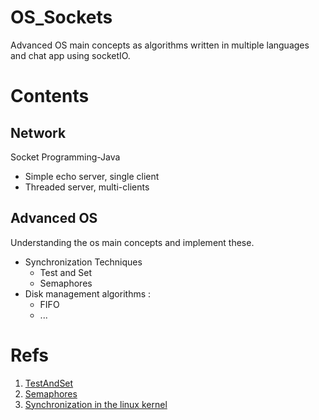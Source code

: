 # OS_Sockets
Advanced OS main concepts as algorithms written in multiple languages and chat app using socketIO.

# Contents

## Network
Socket Programming-Java
  - Simple echo server, single client
  - Threaded server, multi-clients
## Advanced OS 
Understanding the os main concepts and implement these.
- Synchronization Techniques
  - Test and Set 
  - Semaphores
- Disk management algorithms :
  - FIFO
  - ...

# Refs
1. [TestAndSet](https://www.ibm.com/docs/en/ztpf/1.1.0.15?topic=configuration-test-set-instruction)
2. [Semaphores](https://pages.cs.wisc.edu/~bart/537/lecturenotes/s10.html)
3. [Synchronization in the linux kernel](https://0xax.gitbooks.io/linux-insides/content/SyncPrim/linux-sync-3.html)
